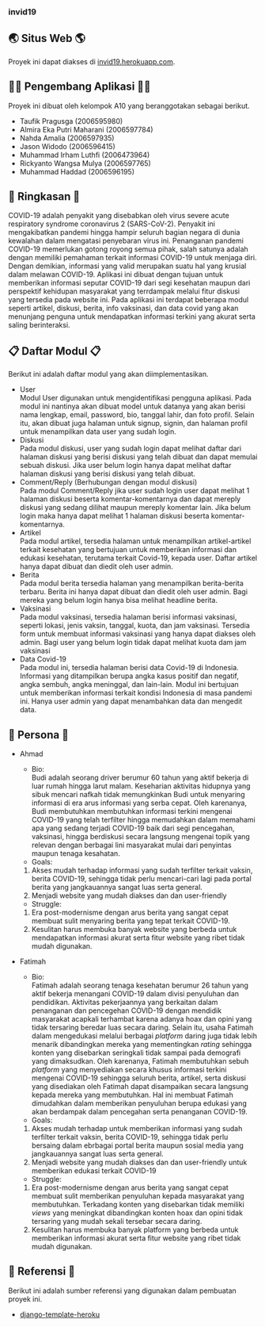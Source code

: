 ### invid19

## 🌏 Situs Web 🌎

Proyek ini dapat diakses di [invid19.herokuapp.com](https://invid19.herokuapp.com/).

## 👨‍💻 Pengembang Aplikasi 👩‍💻

Proyek ini dibuat oleh kelompok A10 yang beranggotakan sebagai berikut.

- Taufik Pragusga (2006595980)
- Almira Eka Putri Maharani (2006597784)
- Nahda Amalia (2006597935)
- Jason Widodo (2006596415)
- Muhammad Irham Luthfi (2006473964)
- Rickyanto Wangsa Mulya (2006597765)
- Muhammad Haddad (2006596195)

## 📃 Ringkasan 📃

COVID-19 adalah penyakit yang disebabkan oleh virus severe acute respiratory syndrome coronavirus 2 (SARS-CoV-2). Penyakit ini mengakibatkan pandemi hingga hampir seluruh bagian negara di dunia kewalahan dalam mengatasi penyebaran virus ini. Penanganan pandemi COVID-19 memerlukan gotong royong semua pihak, salah satunya adalah dengan memiliki pemahaman terkait informasi COVID-19 untuk menjaga diri. Dengan demikian, informasi yang valid merupakan suatu hal yang krusial dalam melawan COVID-19. Aplikasi ini dibuat dengan tujuan untuk memberikan informasi seputar COVID-19 dari segi kesehatan maupun dari perspektif kehidupan masyarakat yang terrdampak melalui fitur diskusi yang tersedia pada website ini. Pada aplikasi ini terdapat beberapa modul seperti artikel, diskusi, berita, info vaksinasi, dan data covid yang akan menunjang penguna untuk mendapatkan informasi terkini yang akurat serta saling berinteraksi.

## 📋 Daftar Modul 📋

Berikut ini adalah daftar modul yang akan diimplementasikan.

- User <br>
  Modul User digunakan untuk mengidentifikasi pengguna aplikasi. Pada modul ini nantinya akan dibuat model untuk datanya yang akan berisi nama lengkap, email, password, bio, tanggal lahir, dan foto profil. Selain itu, akan dibuat juga halaman untuk signup, signin, dan halaman profil untuk menampilkan data user yang sudah login.
- Diskusi <br>
  Pada modul diskusi, user yang sudah login dapat melihat daftar dari halaman diskusi yang berisi diskusi yang telah dibuat dan dapat memulai sebuah diskusi. Jika user belum login hanya dapat melihat daftar halaman diskusi yang berisi diskusi yang telah dibuat.
- Comment/Reply (Berhubungan dengan modul diskusi) <br>
  Pada modul Comment/Reply jika user sudah login user dapat melihat 1 halaman diskusi beserta komentar-komentarnya dan dapat mereply diskusi yang sedang dilihat maupun mereply komentar lain. Jika belum login maka hanya dapat melihat 1 halaman diskusi beserta komentar-komentarnya.
- Artikel <br>
  Pada modul artikel, tersedia halaman untuk menampilkan artikel-artikel terkait kesehatan yang bertujuan untuk memberikan informasi dan edukasi kesehatan, terutama terkait Covid-19, kepada user. Daftar artikel hanya dapat dibuat dan diedit oleh user admin.
- Berita <br>
  Pada modul berita tersedia halaman yang menampilkan berita-berita terbaru. Berita ini hanya dapat dibuat dan diedit oleh user admin. Bagi mereka yang belum login hanya bisa melihat headline berita.
- Vaksinasi <br>
  Pada modul vaksinasi, tersedia halaman berisi informasi vaksinasi, seperti lokasi, jenis vaksin, tanggal, kuota, dan jam vaksinasi. Tersedia form untuk membuat informasi vaksinasi yang hanya dapat diakses oleh admin. Bagi user yang belum login tidak dapat melihat kuota dam jam vaksinasi
- Data Covid-19 <br>
  Pada modul ini, tersedia halaman berisi data Covid-19 di Indonesia. Informasi yang ditampilkan berupa angka kasus positif dan negatif, angka sembuh, angka meninggal, dan lain-lain. Modul ini bertujuan untuk memberikan informasi terkait kondisi Indonesia di masa pandemi ini. Hanya user admin yang dapat menambahkan data dan mengedit data.

## 👥 Persona 👥
- Ahmad <br>
  - Bio: <br> Budi adalah seorang driver berumur 60 tahun yang aktif bekerja di luar rumah hingga larut malam. Keseharian aktivitas hidupnya yang sibuk mencari nafkah tidak memungkinkan Budi untuk menyaring informasi di era arus informasi yang serba cepat. Oleh karenanya, Budi membutuhkan membutuhkan informasi terkini mengenai COVID-19 yang telah terfilter hingga memudahkan dalam memahami apa yang sedang terjadi COVID-19 baik dari segi pencegahan, vaksinasi, hingga berdiskusi secara langsung mengenai topik yang relevan dengan berbagai lini masyarakat mulai dari penyintas maupun tenaga kesahatan.
  - Goals: 
   1. Akses mudah terhadap informasi yang sudah terfilter terkait vaksin, berita COVID-19, sehingga tidak perlu mencari-cari lagi pada portal berita yang jangkauannya sangat luas serta general.
   2. Menjadi website yang mudah diakses dan dan user-friendly
  - Struggle:
   1. Era post-modernisme dengan arus berita yang sangat cepat membuat sulit menyaring berita yang tepat terkait COVID-19.
   2. Kesulitan harus membuka banyak website yang berbeda untuk mendapatkan informasi akurat serta fitur website yang ribet tidak mudah digunakan.

- Fatimah <br>
  - Bio: <br> Fatimah adalah seorang tenaga kesehatan berumur 26 tahun yang aktif bekerja menangani COVID-19 dalam divisi penyuluhan dan pendidikan. Aktivitas pekerjaannya yang berkaitan dalam penanganan dan pencegehan COVID-19 dengan mendidik masyarakat acapkali terhambat karena adanya hoax dan opini yang tidak tersaring beredar luas secara daring. Selain itu, usaha Fatimah dalam mengedukasi melalui berbagai _platform_ daring juga tidak lebih menarik dibandingkan mereka yang mementingkan _rating_ sehingga konten yang disebarkan seringkali tidak sampai pada demografi yang dimaksudkan. Oleh karenanya, Fatimah membutuhkan sebuh _platform_ yang menyediakan secara khusus informasi terkini mengenai COVID-19 sehingga seluruh berita, artikel, serta diskusi yang disediakan oleh Fatimah dapat disampaikan   secara langsung kepada mereka yang membutuhkan. Hal ini membuat Fatimah dimudahkan dalam memberikan penyuluhan berupa edukasi yang akan berdampak dalam pencegahan serta  penanganan COVID-19.
  - Goals: 
   1. Akses mudah terhadap untuk memberikan informasi yang sudah terfilter terkait vaksin, berita COVID-19, sehingga tidak perlu bersaing dalam ebrbagai portal berita maupun sosial media yang jangkauannya sangat luas serta general.
   2. Menjadi website yang mudah diakses dan dan user-friendly untuk memberikan edukasi terkait COVID-19
  - Struggle:
   1. Era post-modernisme dengan arus berita yang sangat cepat membuat sulit memberikan penyuluhan kepada masyarakat yang membutuhkan. Terkadang konten yang disebarkan tidak memiliki _views_ yang meningkat dibandingkan konten hoax dan opini tidak tersaring yang mudah sekali tersebar secara daring.
   2. Kesulitan harus membuka banyak platform yang berbeda untuk memberikan informasi akurat serta fitur website yang ribet tidak mudah digunakan.

## 📑 Referensi 📑

Berikut ini adalah sumber referensi yang digunakan dalam pembuatan proyek ini.

- [django-template-heroku](https://github.com/laymonage/django-template-heroku)
